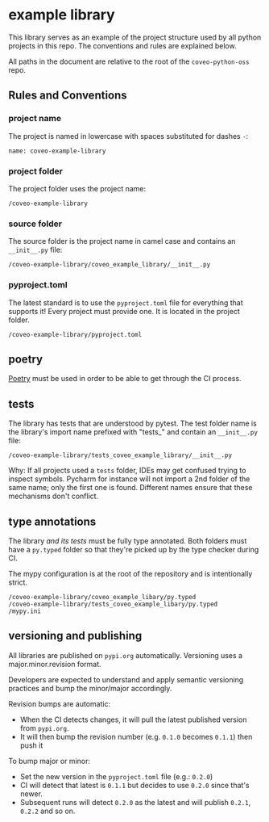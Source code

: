 # example library

This library serves as an example of the project structure used by all python projects in this repo.
The conventions and rules are explained below.

All paths in the document are relative to the root of the `coveo-python-oss` repo.


## Rules and Conventions

### project name

The project is named in lowercase with spaces substituted for dashes `-`:

    name: coveo-example-library


### project folder

The project folder uses the project name:

    /coveo-example-library


### source folder

The source folder is the project name in camel case and contains an `__init__.py` file:

    /coveo-example-library/coveo_example_library/__init__.py


### pyproject.toml

The latest standard is to use the `pyproject.toml` file for everything that supports it!
Every project must provide one. It is located in the project folder.

    /coveo-example-library/pyproject.toml


## poetry

[Poetry](https://github.com/python-poetry/poetry) must be used in order to be able to get through the CI process.


## tests

The library has tests that are understood by pytest.
The test folder name is the library's import name prefixed with "tests_" and contain an `__init__.py` file: 

    /coveo-example-library/tests_coveo_example_library/__init__.py

Why: If all projects used a `tests` folder, IDEs may get confused trying to inspect symbols.
Pycharm for instance will not import a 2nd folder of the same name; only the first one is found.
Different names ensure that these mechanisms don't conflict.


## type annotations

The library _and its tests_ must be fully type annotated. Both folders must have a `py.typed` folder
so that they're picked up by the type checker during CI.

The mypy configuration is at the root of the repository and is intentionally strict.

    /coveo-example-library/coveo_example_libary/py.typed
    /coveo-example-library/tests_coveo_example_libary/py.typed
    /mypy.ini


## versioning and publishing

All libraries are published on `pypi.org` automatically.
Versioning uses a major.minor.revision format. 

Developers are expected to understand and apply semantic versioning practices and bump the minor/major accordingly.

Revision bumps are automatic:
- When the CI detects changes, it will pull the latest published version from `pypi.org`.
- It will then bump the revision number (e.g. `0.1.0` becomes `0.1.1`) then push it

To bump major or minor:
- Set the new version in the `pyproject.toml` file (e.g.: `0.2.0`)
- CI will detect that latest is `0.1.1` but decides to use `0.2.0` since that's newer.
- Subsequent runs will detect `0.2.0` as the latest and will publish `0.2.1`, `0.2.2` and so on.
